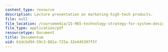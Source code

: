 ```yaml
---
content_type: resource
description: Lecture presentation on marketing high-tech products.
file: null
file_location: /coursemedia/15-965-technology-strategy-for-system-design-and-management-spring-2009/b1dcbd9459c3881a725a32e445307f5f_MIT15_965S09_Lec06.pdf
file_type: application/pdf
resourcetype: Document
title: Documentum
uid: b1dcbd94-59c3-881a-725a-32e445307f5f
---
```

